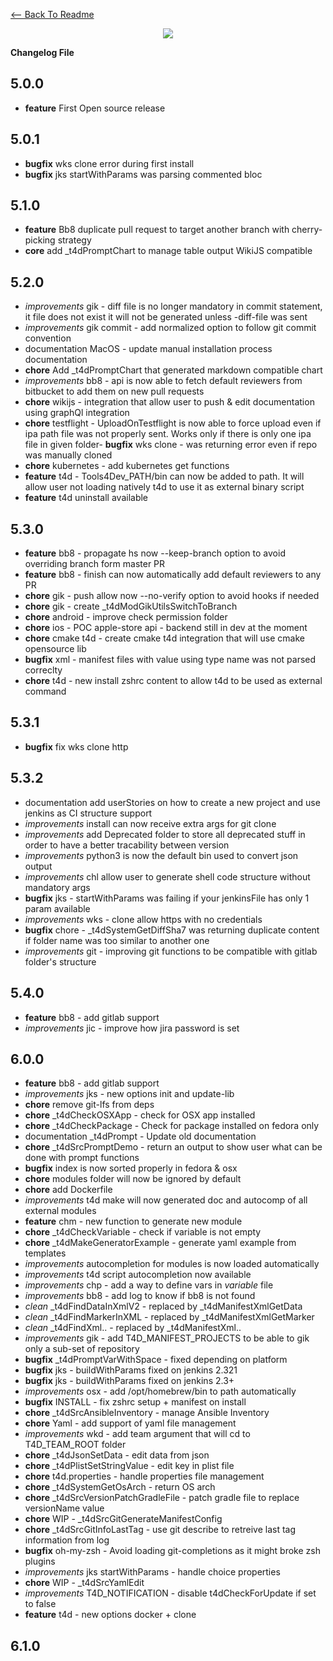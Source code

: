 [<-- Back To Readme](README.md)
<p align="center">
    <img src="https://image.ibb.co/mfkNxG/Screen_Shot_2018_01_02_at_10_55_58.png">
</p>

**Changelog File**


## 5.0.0
- **feature**    First Open source release


## 5.0.1
- **bugfix**     wks clone error during first install
- **bugfix**     jks startWithParams was parsing commented bloc


## 5.1.0
- **feature**    Bb8 duplicate pull request to target another branch with cherry-picking strategy
- **core**       add _t4dPromptChart to manage table output WikiJS compatible

## 5.2.0
- _improvements_ gik - diff file is no longer mandatory in commit statement, it file does not exist it will not be generated unless -diff-file was sent
- _improvements_ gik commit - add normalized option to follow git commit convention
- documentation  MacOS - update manual installation process documentation
- **chore**     Add _t4dPromptChart that generated markdown compatible chart
- _improvements_ bb8 - api is now able to fetch default reviewers from bitbucket to add them on new pull requests
- **chore**     wikijs - integration that allow user to push & edit documentation using graphQl integration
- **chore**     testflight - UploadOnTestflight is now able to force upload even if ipa path file was not properly sent. Works only if there is only one ipa file in given folder- **bugfix**     wks clone - was returning error even if repo was manually cloned
- **chore**     kubernetes - add kubernetes get functions
- **feature**    t4d - Tools4Dev_PATH/bin can now be added to path. It will allow user not loading natively t4d to use it as external binary script
- **feature**    t4d uninstall available


## 5.3.0
- **feature**    bb8 - propagate hs now --keep-branch option to avoid overriding branch form master PR
- **feature**    bb8 - finish can now automatically add default reviewers to any PR
- **chore**     gik - push allow now --no-verify option to avoid hooks if needed
- **chore**     gik - create _t4dModGikUtilsSwitchToBranch
- **chore**     android - improve check permission folder
- **chore**     ios - POC apple-store api - backend still in dev at the moment
- **chore**     cmake t4d - create cmake t4d integration that will use cmake opensource lib
- **bugfix**     xml - manifest files with value using type name was not parsed correclty
- **chore**     t4d - new install zshrc content to allow t4d to be used as external command


## 5.3.1
- **bugfix**     fix wks clone http


## 5.3.2
- documentation  add userStories on how to create a new project and use jenkins as CI structure support
- _improvements_ install can now receive extra args for git clone
- _improvements_ add Deprecated folder to store all deprecated stuff in order to have a better tracability between version
- _improvements_ python3 is now the default bin used to convert json output
- _improvements_ chl allow user to generate shell code structure without mandatory args
- **bugfix**     jks - startWithParams was failing if your jenkinsFile has only 1 param available
- _improvements_ wks - clone allow https with no credentials
- **bugfix**     chore - _t4dSystemGetDiffSha7 was returning duplicate content if folder name was too similar to another one
- _improvements_ git - improving git functions to be compatible with gitlab folder's structure


## 5.4.0
- **feature**    bb8 - add gitlab support
- _improvements_ jic - improve how jira password is set

## 6.0.0
- **feature**    bb8 - add gitlab support
- _improvements_ jks - new options init and update-lib
- **chore**     remove git-lfs from deps
- **chore**     _t4dCheckOSXApp - check for OSX app installed
- **chore**     _t4dCheckPackage - Check for package installed on fedora only
- documentation  _t4dPrompt - Update old documentation
- **chore**     _t4dSrcPromptDemo - return an output to show user what can be done with prompt functions
- **bugfix**     index is now sorted properly in fedora & osx
- **chore**     modules folder will now be ignored by default
- **chore**     add Dockerfile
- _improvements_ t4d make will now generated doc and autocomp of all external modules
- **feature**    chm - new function to generate new module
- **chore**     _t4dCheckVariable - check if variable is not empty
- **chore**     _t4dMakeGeneratorExample - generate yaml example from templates
- _improvements_ autocompletion for modules is now loaded automatically
- _improvements_ t4d script autocompletion now available
- _improvements_ chp - add a way to define vars in _variable_ file
- _improvements_ bb8 - add log to know if bb8 is not found
- _clean_        _t4dFindDataInXmlV2 - replaced by _t4dManifestXmlGetData
- _clean_        _t4dFindMarkerInXML - replaced by _t4dManifestXmlGetMarker
- _clean_        _t4dFindXml.. - replaced by _t4dManifestXml..
- _improvements_ gik - add T4D_MANIFEST_PROJECTS to be able to gik only a sub-set of repository
- **bugfix**     _t4dPromptVarWithSpace - fixed depending on platform
- **bugfix**     jks - buildWithParams fixed on jenkins 2.321
- **bugfix**     jks - buildWithParams fixed on jenkins 2.3+
- _improvements_ osx - add /opt/homebrew/bin to path automatically
- **bugfix**     INSTALL - fix zshrc setup + manifest on install
- **chore**     _t4dSrcAnsibleInventory - manage Ansible Inventory
- **chore**     Yaml - add support of yaml file management
- _improvements_ wkd - add team argument that will cd to T4D_TEAM_ROOT folder
- **chore**     _t4dJsonSetData - edit data from json
- **chore**     _t4dPlistSetStringValue - edit key in plist file
- **chore**     t4d.properties - handle properties file management
- **chore**     _t4dSystemGetOsArch - return OS arch
- **chore**     _t4dSrcVersionPatchGradleFile - patch gradle file to replace versionName value
- **chore**     WIP - _t4dSrcGitGenerateManifestConfig
- **chore**     _t4dSrcGitInfoLastTag - use git describe to retreive last tag information from log
- **bugfix**     oh-my-zsh - Avoid loading git-completions as it might broke zsh plugins
- _improvements_ jks startWithParams - handle choice properties
- **chore**     WIP - _t4dSrcYamlEdit
- _improvements_ T4D_NOTIFICATION - disable t4dCheckForUpdate if set to false
- **feature**    t4d - new options docker + clone


## 6.1.0
